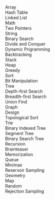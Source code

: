 Array
</br>
Hash Table
</br>
Linked List
</br>
Math
</br>
Two Pointers
</br>
String
</br>
Binary Search
</br>
Divide and Conquer
</br>
Dynamic Prigramming
</br>
Backtracking
</br>
Stack
</br>
Heap
</br>
Greedy
</br>
Sort
</br>
Bit Manipulation
</br>
Tree
</br>
Depth-first Search
</br>
Breadth-first Search
</br>
Union Find
</br>
Graph
</br>
Design
</br>
Topological Sort
</br>
Trie
</br>
Binary Indexed Tree
</br>
Segment Tree
</br>
Binary Search Tree
</br>
Recursion
</br>
Brainteaser
</br>
Memorization
</br>
Queue
</br>
Minimax
</br>
Reservoir Sampling
</br>
Geometry
</br>
Map
</br>
Random
</br>
Rejection Sampling
</br>